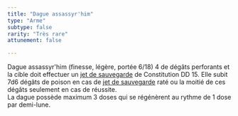 ```yaml
---
title: "Dague assassyr'him"
type: "Arme"
subtype: false
rarity: "Très rare"
attunement: false

---
```

Dague assassyr'him (finesse, légère, portée 6/18) 4 de dégâts perforants et la cible doit effectuer un [jet de sauvegarde](/utiliser-les-caracteristiques/#jets-de-sauvegarde) de Constitution DD 15. Elle subit 7d6 dégâts de poison en cas de [jet de sauvegarde](/utiliser-les-caracteristiques/#jets-de-sauvegarde) raté ou la moitié de ces dégâts seulement en cas de réussite.  
La dague possède maximum 3 doses qui se régénèrent au rythme de 1 dose par demi-lune.  

